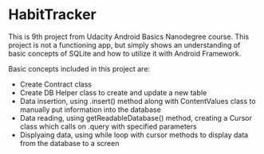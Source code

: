 # HabitTracker

This is 9th project from Udacity Android Basics Nanodegree course.
This project is not a functioning app, but simply shows an understanding of basic concepts of SQLite and how to utilize it with Android Framework.

Basic concepts included in this project are:
- Create Contract class
- Create DB Helper class to create and update a new table
- Data insertion, using .insert() method along with ContentValues class to manually put information into the database
- Data reading, using getReadableDatabase() method, creating a Cursor class which calls on .query with specified parameters
- Displyaing data, using while loop with cursor methods to display data from the database to a screen
